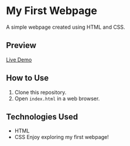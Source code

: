 # My First Webpage

A simple webpage created using HTML and CSS.

## Preview

[Live Demo](https://abuhmaid28.github.io/My-First-Website/)

## How to Use

1. Clone this repository.
2. Open `index.html` in a web browser.

## Technologies Used

- HTML
- CSS
Enjoy exploring my first webpage!
